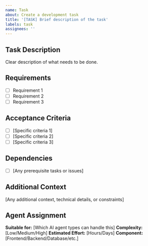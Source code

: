 ```yaml
---
name: Task
about: Create a development task
title: '[TASK] Brief description of the task'
labels: task
assignees: ''
---
```


## Task Description
Clear description of what needs to be done.

## Requirements
- [ ] Requirement 1
- [ ] Requirement 2
- [ ] Requirement 3

## Acceptance Criteria
- [ ] [Specific criteria 1]
- [ ] [Specific criteria 2]
- [ ] [Specific criteria 3]

## Dependencies
- [ ] [Any prerequisite tasks or issues]

## Additional Context
[Any additional context, technical details, or constraints]

## Agent Assignment
**Suitable for:** [Which AI agent types can handle this]
**Complexity:** [Low/Medium/High]
**Estimated Effort:** [Hours/Days]
**Component:** [Frontend/Backend/Database/etc.]